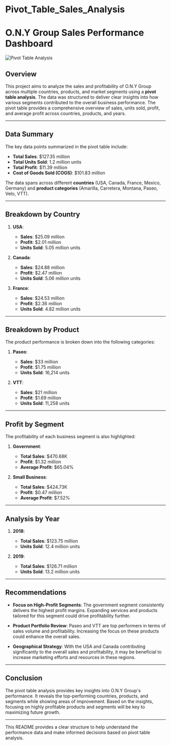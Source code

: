 # Pivot_Table_Sales_Analysis

# O.N.Y Group Sales Performance Dashboard

![Pivot Table Analysis](https://drive.google.com/uc?id=1kSj1hfz86NKJTf6IBei_7B6GwUKrlhS2)


## Overview

This project aims to analyze the sales and profitability of O.N.Y Group across multiple countries, products, and market segments using a **pivot table analysis**. The data was structured to deliver clear insights into how various segments contributed to the overall business performance. The pivot table provides a comprehensive overview of sales, units sold, profit, and average profit across countries, products, and years.

---

## Data Summary

The key data points summarized in the pivot table include:

- **Total Sales**: $127.35 million
- **Total Units Sold**: 1.2 million units
- **Total Profit**: $11.39 million
- **Cost of Goods Sold (COGS)**: $101.83 million

The data spans across different **countries** (USA, Canada, France, Mexico, Germany) and **product categories** (Amarilla, Carretera, Montana, Paseo, Velo, VTT).

---

## Breakdown by Country

1. **USA**:
   - **Sales**: $25.09 million
   - **Profit**: $2.01 million
   - **Units Sold**: 5.05 million units
   
2. **Canada**:
   - **Sales**: $24.88 million
   - **Profit**: $2.47 million
   - **Units Sold**: 5.06 million units

3. **France**:
   - **Sales**: $24.53 million
   - **Profit**: $2.36 million
   - **Units Sold**: 4.82 million units

---

## Breakdown by Product

The product performance is broken down into the following categories:

1. **Paseo**:
   - **Sales**: $33 million
   - **Profit**: $1.75 million
   - **Units Sold**: 16,214 units

2. **VTT**:
   - **Sales**: $21 million
   - **Profit**: $1.69 million
   - **Units Sold**: 11,258 units

---

## Profit by Segment

The profitability of each business segment is also highlighted:

1. **Government**:
   - **Total Sales**: $470.68K
   - **Profit**: $1.32 million
   - **Average Profit**: $65.04%

2. **Small Business**:
   - **Total Sales**: $424.73K
   - **Profit**: $0.47 million
   - **Average Profit**: $7.52%

---

## Analysis by Year

1. **2018**:
   - **Total Sales**: $123.75 million
   - **Units Sold**: 12.4 million units

2. **2019**:
   - **Total Sales**: $126.71 million
   - **Units Sold**: 13.2 million units

---

## Recommendations

- **Focus on High-Profit Segments**: The government segment consistently delivers the highest profit margins. Expanding services and products tailored for this segment could drive profitability further.
  
- **Product Portfolio Review**: Paseo and VTT are top performers in terms of sales volume and profitability. Increasing the focus on these products could enhance the overall sales.
  
- **Geographical Strategy**: With the USA and Canada contributing significantly to the overall sales and profitability, it may be beneficial to increase marketing efforts and resources in these regions.

---

## Conclusion

The pivot table analysis provides key insights into O.N.Y Group's performance. It reveals the top-performing countries, products, and segments while showing areas of improvement. Based on the insights, focusing on highly profitable products and segments will be key to maximizing future growth.

---

This README provides a clear structure to help understand the performance data and make informed decisions based on pivot table analysis.


